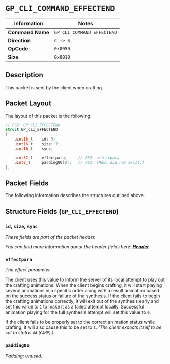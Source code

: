 # `GP_CLI_COMMAND_EFFECTEND`

| Information               | Notes |
|---                        |---    |
| **Command Name**          | `GP_CLI_COMMAND_EFFECTEND` |
| **Direction**             | `C -> S` |
| **OpCode**                | `0x0059` |
| **Size**                  | `0x0010` |

## Description

This packet is sent by the client when crafting.

## Packet Layout

The layout of this packet is the following:

```cpp
// PS2: GP_CLI_EFFECTEND
struct GP_CLI_EFFECTEND
{
    uint16_t    id: 9;
    uint16_t    size: 7;
    uint16_t    sync;

    uint32_t    effectpara;     // PS2: effectpara
    uint8_t     padding00[8];   // PS2: (New; did not exist.)
};
```

## Packet Fields

The following information describes the structures outlined above.

## Structure Fields (`GP_CLI_EFFECTEND`)

### `id`, `size`, `sync`

_These fields are part of the packet header._

_You can find more information about the header fields here: [**Header**](/world/HEADER.md)_

### `effectpara`

_The effect parameter._

The client uses this value to inform the server of its local attempt to play out the crafting animations. When the client begins crafting, it will start playing several animations in a specific order along with a result animation based on the success status or failure of the synthesis. If the client fails to begin the crafting animations correctly, it will exit out of the synthesis early and set this value to `1` to make it as a failed attempt locally. Successful animation playing for the full synthesis attempt will set this value to `0`.

If the client fails to be properly set to the correct animation status while crafting, it will also cause this to be set to `1`. _(The client expects itself to be set to status `44` (`CAMP`).)_

### `padding00`

_Padding; unused._
